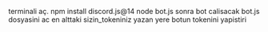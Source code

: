 terminali aç.
npm install discord.js@14
node bot.js
sonra bot calisacak
bot.js dosyasini ac en alttaki sizin_tokeniniz yazan yere botun tokenini yapistiri
